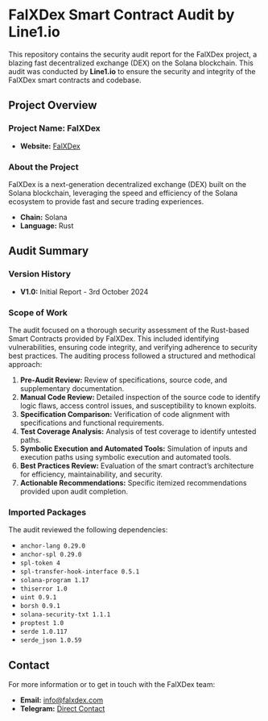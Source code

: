 # FalXDex Smart Contract Audit by Line1.io

This repository contains the security audit report for the FalXDex project, a blazing fast decentralized exchange (DEX) on the Solana blockchain. This audit was conducted by **Line1.io** to ensure the security and integrity of the FalXDex smart contracts and codebase.

## Project Overview

### Project Name: FalXDex

- **Website:** [FalXDex](https://falxdex.com/)

### About the Project

FalXDex is a next-generation decentralized exchange (DEX) built on the Solana blockchain, leveraging the speed and efficiency of the Solana ecosystem to provide fast and secure trading experiences.

- **Chain:** Solana
- **Language:** Rust

## Audit Summary

### Version History

- **V1.0:** Initial Report - 3rd October 2024

### Scope of Work

The audit focused on a thorough security assessment of the Rust-based Smart Contracts provided by FalXDex. This included identifying vulnerabilities, ensuring code integrity, and verifying adherence to security best practices. The auditing process followed a structured and methodical approach:

1. **Pre-Audit Review:** Review of specifications, source code, and supplementary documentation.
2. **Manual Code Review:** Detailed inspection of the source code to identify logic flaws, access control issues, and susceptibility to known exploits.
3. **Specification Comparison:** Verification of code alignment with specifications and functional requirements.
4. **Test Coverage Analysis:** Analysis of test coverage to identify untested paths.
5. **Symbolic Execution and Automated Tools:** Simulation of inputs and execution paths using symbolic execution and automated tools.
6. **Best Practices Review:** Evaluation of the smart contract’s architecture for efficiency, maintainability, and security.
7. **Actionable Recommendations:** Specific itemized recommendations provided upon audit completion.

### Imported Packages

The audit reviewed the following dependencies:

- `anchor-lang 0.29.0`
- `anchor-spl 0.29.0`
- `spl-token 4`
- `spl-transfer-hook-interface 0.5.1`
- `solana-program 1.17`
- `thiserror 1.0`
- `uint 0.9.1`
- `borsh 0.9.1`
- `solana-security-txt 1.1.1`
- `proptest 1.0`
- `serde 1.0.117`
- `serde_json 1.0.59`

## Contact

For more information or to get in touch with the FalXDex team:
- **Email:** [info@falxdex.com](mailto:info@falxdex.com)
- **Telegram:** [Direct Contact](https://falx.pro/FalXDexTelegram)
